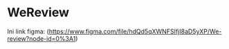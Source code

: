 # WeReview

Ini link figma: (https://www.figma.com/file/hdQd5qXWNFSIfjI8aD5yXP/We-review?node-id=0%3A1)
